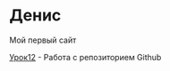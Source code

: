 

# Денис
Мой первый сайт    

[Урок12](https://den1436.github.io/Lesson_12/ "Домашняя работа") - Работа с репозиторием Github
